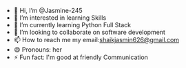 - 👋 Hi, I’m @Jasmine-245
- 👀 I’m interested in  learning Skills
- 🌱 I’m currently learning Python Full Stack
- 💞️ I’m looking to collaborate on software development 
- 📫 How to reach me my email:shaikjasmin626@gmail.com 
- 😄 Pronouns: her
- ⚡ Fun fact: I'm good at friendly Communication 

<!---
Jasmine-245/Jasmine-245 is a ✨ special ✨ repository because its `README.md` (this file) appears on your GitHub profile.
You can click the Preview link to take a look at your changes.
--->
